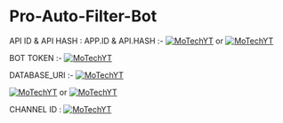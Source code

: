 # Pro-Auto-Filter-Bot

API ID & API HASH : APP.ID & API.HASH :-
 [![MoTechYT](https://img.shields.io/badge/Click-Here-red?style=flat&logo=telegram)](https://telegram.dog/usetgxbot) or [![MoTechYT](https://img.shields.io/badge/Click-Here-red?style=flat&logo=Google)](https://my.telegram.org/auth)

BOT TOKEN  :- [![MoTechYT](https://img.shields.io/badge/Click-Here-red?style=flat&logo=telegram)](https://telegram.dog/BotFather) 

DATABASE_URI :- [![MoTechYT](https://img.shields.io/badge/Click-Here-red?style=flat&logo=mongodb)](https://www.mongodb.com/cloud/atlas/lp/try2-in?utm_source=google&utm_campaign=gs_apac_india_search_core_brand_atlas_mobile&utm_term=mongodb&utm_medium=cpc_paid_search&utm_ad=e&utm_ad_campaign_id=12564980858&gclid=CjwKCAjwx6WDBhBQEiwA_dP8rcft9hLV9WxyBV4c1VMZfdmMVi9mifPxBPVbZDnhGBbQhs8rwqXQ8xoC6U8QAvD_BwE)

[![MoTechYT](https://img.shields.io/badge/Click-Here-red?style=flat&logo=telegram)](https://telegram.dog/PyrogramStringBot) or [![MoTechYT](https://img.shields.io/badge/Click-Here-red?style=flat&logo=Google)](https://repl.it/@prgofficial/String-Gen)




CHANNEL ID : [![MoTechYT](https://img.shields.io/badge/Click-Here-red?style=flat&logo=telegram)](https://telegram.dog/ChannelIDHEXbot)

